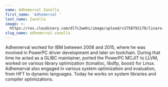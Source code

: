 ```yaml
---
name: Adhemerval Zanella
first_name: 'Adhemerval '
last_name: Zanella
image: >-
  https://res.cloudinary.com/dl7c2wmhi/image/upload/v1758792170/linaro-website/images/author/adhemerval
slug_name: adhemerval-zanella
---
```


Adhemerval worked for IBM between 2008 and 2015, where he was involved in PowerPC driver development and later on toolchain. During that time he acted as a GLIBC maintainer, ported the PowerPC MCJIT to LLVM, worked on various library optimization (tcmalloc, libdfp, boost) for Linux. Adhemerval also engaged in various system optimization and evaluation, from HFT to dynamic languages. Today he works on system libraries and compiler optimizations.

